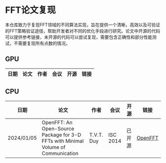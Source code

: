 # FFT论文复现

本仓库致力于复现FFT领域的不同算法实现，旨在提供一个清晰，高效以及可验证的FFT策略验证途径，帮助开发者对不同的优化手段进行研究。论文中开源的代码可以提供参考链接，未开源的代码可以尝试复现，需要包含正确性和部分性能测试，不需要复现所有点数的情况。

## GPU

| 日期 | 论文 | 作者 | 会议 | 开源 | 链接 |
| -- | -- | -- | -- | -- | -- |

## CPU

| 日期 | 论文 | 作者 | 会议 | 开源 | 链接 |
| -- | -- | -- | -- | -- | -- |
|2024/01/05|OpenFFT: An Open-Source Package for 3-D FFTs with Minimal Volume of Communication|T.V.T. Duy|ISC 2014|已开源|[OpenFFT](https://www.openmx-square.org/openfft/#Download)|
